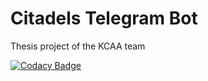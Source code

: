 # Citadels Telegram Bot

Thesis project of the KCAA team

[![Codacy Badge](https://api.codacy.com/project/badge/Grade/d1b7bf4cd429497b8fc9e12b4027a33b)](https://app.codacy.com/gh/AntonArtomovNM/KCAA?utm_source=github.com&utm_medium=referral&utm_content=AntonArtomovNM/KCAA&utm_campaign=Badge_Grade_Settings)
